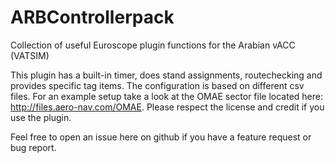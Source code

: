 # ARBControllerpack
Collection of useful Euroscope plugin functions for the Arabian vACC (VATSIM)

This plugin has a built-in timer, does stand assignments, routechecking and provides specific tag items. The configuration is based on different csv files. For an example setup take a look at the OMAE sector file located here: http://files.aero-nav.com/OMAE.
Please respect the license and credit if you use the plugin.

Feel free to open an issue here on github if you have a feature request or bug report.
